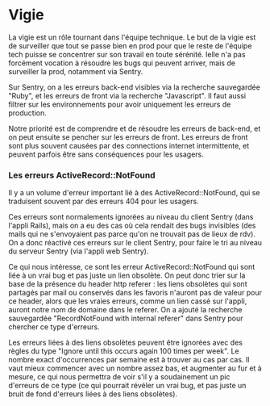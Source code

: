# Vigie

La vigie est un rôle tournant dans l'équipe technique.
Le but de la vigie est de surveiller que tout se passe bien en prod pour que le reste de l'équipe tech puisse se concentrer sur son travail en toute sérénité. Ielle n'a pas forcément vocation à résoudre les bugs qui peuvent arriver, mais de surveiller la prod, notamment via Sentry.

Sur Sentry, on a les erreurs back-end visibles via la recherche sauvegardée "Ruby", et les erreurs de front via la recherche "Javascript". Il faut aussi filtrer sur les environnements pour avoir uniquement les erreurs de production.

Notre priorité est de comprendre et de résoudre les erreurs de back-end, et on peut ensuite se pencher sur les erreurs de front. Les erreurs de front sont plus souvent causées par des connections internet intermittente, et peuvent parfois être sans conséquences pour les usagers.

### Les erreurs ActiveRecord::NotFound

Il y a un volume d'erreur important lié à des ActiveRecord::NotFound, qui se traduisent souvent par des erreurs 404 pour les usagers.

Ces erreurs sont normalements ignorées au niveau du client Sentry (dans l'appli Rails), mais on a eu des cas où cela rendait des bugs invisibles (des mails qui ne s'envoyaient pas parce qu'on ne trouvait pas de lieux de rdv). On a donc réactivé ces erreurs sur le client Sentry, pour faire le tri au niveau du serveur Sentry (via l'appli web Sentry).

Ce qui nous intéresse, ce sont les erreur ActiveRecord::NotFound qui sont liée à un vrai bug et pas juste un lien obsolète. On peut donc trier sur la base de la présence du header http referer : les liens obsolètes qui sont partagés par mail ou conservés dans les favoris n'auront pas de valeur pour ce header, alors que les vraies erreurs, comme un lien cassé sur l'appli, auront notre nom de domaine dans le referer. On a ajouté la recherche sauvegardée "RecordNotFound with internal referer" dans Sentry pour chercher ce type d'erreurs.

Les erreurs liées à des liens obsolètes peuvent être ignorées avec des règles du type "Ignore until this occurs again 100 times per week". Le nombre exact d'occurrences par semaine est à trouver au cas par cas. Il vaut mieux commencer avec un nombre assez bas, et augmenter au fur et à mesure, ce qui nous permettra de voir s'il y a soudainement un pic d'erreurs de ce type (ce qui pourrait révéler un vrai bug, et pas juste un bruit de fond d'erreurs liées à des liens obsolètes).
